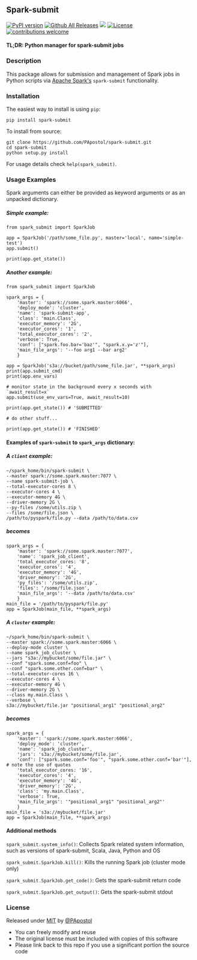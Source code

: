 ## Spark-submit

[![PyPI version](https://badge.fury.io/py/spark-submit.svg)](https://badge.fury.io/py/spark-submit)
[![Github All Releases](https://img.shields.io/github/downloads/PApostol/spark-submit/total.svg)]()
[![](https://img.shields.io/badge/python-3.5+-blue.svg)](https://www.python.org/downloads/)
[![License](https://img.shields.io/badge/License-MIT-blue)](#license "Go to license section")
[![contributions welcome](https://img.shields.io/badge/contributions-welcome-brightgreen.svg?style=flat)](https://github.com/PApostol/spark-submit/issues)

#### TL;DR: Python manager for spark-submit jobs

### Description
This package allows for submission and management of Spark jobs in Python scripts via [Apache Spark's](https://spark.apache.org/) `spark-submit` functionality.

### Installation
The easiest way to install is using `pip`:

`pip install spark-submit`

To install from source:
```
git clone https://github.com/PApostol/spark-submit.git
cd spark-submit
python setup.py install
```

For usage details check `help(spark_submit)`.

### Usage Examples
Spark arguments can either be provided as keyword arguments or as an unpacked dictionary.

##### Simple example:
```
from spark_submit import SparkJob

app = SparkJob('/path/some_file.py', master='local', name='simple-test')
app.submit()

print(app.get_state())
```
##### Another example:
```
from spark_submit import SparkJob

spark_args = {
    'master': 'spark://some.spark.master:6066',
    'deploy_mode': 'cluster',
    'name': 'spark-submit-app',
    'class': 'main.Class',
    'executor_memory': '2G',
    'executor_cores': '1',
    'total_executor_cores': '2',
    'verbose': True,
    'conf': ["spark.foo.bar='baz'", "spark.x.y='z'"],
    'main_file_args': '--foo arg1 --bar arg2'
    }

app = SparkJob('s3a://bucket/path/some_file.jar', **spark_args)
print(app.submit_cmd)
print(app.env_vars)

# monitor state in the background every x seconds with `await_result=x`
app.submit(use_env_vars=True, await_result=10)

print(app.get_state()) # 'SUBMITTED'

# do other stuff...

print(app.get_state()) # 'FINISHED'
```

#### Examples of `spark-submit` to `spark_args` dictionary:
##### A `client` example:
```
~/spark_home/bin/spark-submit \
--master spark://some.spark.master:7077 \
--name spark-submit-job \
--total-executor-cores 8 \
--executor-cores 4 \
--executor-memory 4G \
--driver-memory 2G \
--py-files /some/utils.zip \
--files /some/file.json \
/path/to/pyspark/file.py --data /path/to/data.csv
```
##### becomes
```
spark_args = {
    'master': 'spark://some.spark.master:7077',
    'name': 'spark_job_client',
    'total_executor_cores: '8',
    'executor_cores': '4',
    'executor_memory': '4G',
    'driver_memory': '2G',
    'py_files': '/some/utils.zip',
    'files': '/some/file.json',
    'main_file_args': '--data /path/to/data.csv'
    }
main_file = '/path/to/pyspark/file.py'
app = SparkJob(main_file, **spark_args)
```
##### A `cluster` example:
```
~/spark_home/bin/spark-submit \
--master spark://some.spark.master:6066 \
--deploy-mode cluster \
--name spark_job_cluster \
--jars "s3a://mybucket/some/file.jar" \
--conf "spark.some.conf=foo" \
--conf "spark.some.other.conf=bar" \
--total-executor-cores 16 \
--executor-cores 4 \
--executor-memory 4G \
--driver-memory 2G \
--class my.main.Class \
--verbose \
s3a://mybucket/file.jar "positional_arg1" "positional_arg2"
```
##### becomes
```
spark_args = {
    'master': 'spark://some.spark.master:6066',
    'deploy_mode': 'cluster',
    'name': 'spark_job_cluster',
    'jars': 's3a://mybucket/some/file.jar',
    'conf': ["spark.some.conf='foo'", "spark.some.other.conf='bar'"], # note the use of quotes
    'total_executor_cores: '16',
    'executor_cores': '4',
    'executor_memory': '4G',
    'driver_memory': '2G',
    'class': 'my.main.Class',
    'verbose': True,
    'main_file_args': '"positional_arg1" "positional_arg2"'
    }
main_file = 's3a://mybucket/file.jar'
app = SparkJob(main_file, **spark_args)
```
#### Additional methods

`spark_submit.system_info()`: Collects Spark related system information, such as versions of spark-submit, Scala, Java, Python and OS

`spark_submit.SparkJob.kill()`: Kills the running Spark job (cluster mode only)

`spark_submit.SparkJob.get_code()`: Gets the spark-submit return code

`spark_submit.SparkJob.get_output()`: Gets the spark-submit stdout

### License

Released under [MIT](/LICENSE) by [@PApostol](https://github.com/PApostol)

- You can freely modify and reuse
- The original license must be included with copies of this software
- Please link back to this repo if you use a significant portion the source code
